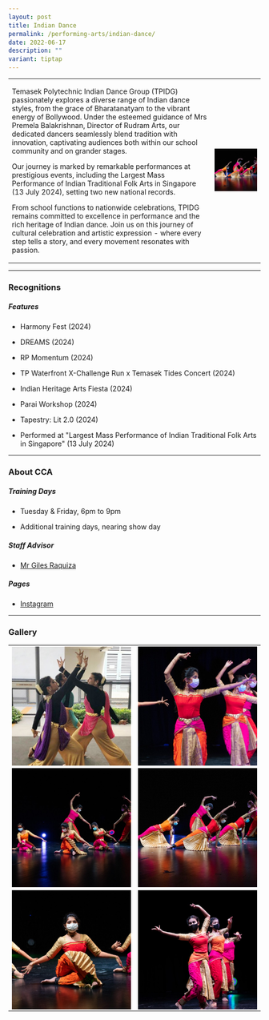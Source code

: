 ```yaml
---
layout: post
title: Indian Dance
permalink: /performing-arts/indian-dance/
date: 2022-06-17
description: ""
variant: tiptap
---
```

<table style="minWidth: 50px">
<colgroup>
<col>
<col>
</colgroup>
<tbody>
<tr>
<td rowspan="1" colspan="1">
<p>Temasek Polytechnic Indian Dance Group (TPIDG) passionately explores a
diverse range of Indian dance styles, from the grace of Bharatanatyam to
the vibrant energy of Bollywood. Under the esteemed guidance of Mrs Premela
Balakrishnan, Director of Rudram Arts, our dedicated dancers seamlessly
blend tradition with innovation, captivating audiences both within our
school community and on grander stages.</p>
<p></p>
<p>Our journey is marked by remarkable performances at prestigious events,
including the Largest Mass Performance of Indian Traditional Folk Arts
in Singapore (13 July 2024), setting two new national records.</p>
<p></p>
<p>From school functions to nationwide celebrations, TPIDG remains committed
to excellence in performance and the rich heritage of Indian dance. Join
us on this journey of cultural celebration and artistic expression - where
every step tells a story, and every movement resonates with passion.</p>
</td>
<td rowspan="1" colspan="1">
<div class="isomer-image-wrapper">
<img style="width: 100%" height="auto" width="100%" alt="" src="/images/Arts/IDG/IDG_pic_4.jpg">
</div>
</td>
</tr>
</tbody>
</table>
<hr>
<h3>Recognitions</h3>
<h5>Features</h5>
<ul data-tight="true" class="tight">
<li>
<p>Harmony Fest (2024)</p>
</li>
<li>
<p>DREAMS (2024)</p>
</li>
<li>
<p>RP Momentum (2024)</p>
</li>
<li>
<p>TP Waterfront X-Challenge Run x Temasek Tides Concert (2024)</p>
</li>
<li>
<p>Indian Heritage Arts Fiesta (2024)</p>
</li>
<li>
<p>Parai Workshop (2024)</p>
</li>
<li>
<p>Tapestry: Lit 2.0 (2024)</p>
</li>
<li>
<p>Performed at "Largest Mass Performance of Indian Traditional Folk Arts
in Singapore" (13 July 2024)</p>
</li>
</ul>
<hr>
<h3>About CCA</h3>
<h5>Training Days</h5>
<ul data-tight="true" class="tight">
<li>
<p>Tuesday &amp; Friday, 6pm to 9pm</p>
</li>
<li>
<p>Additional training days, nearing show day</p>
</li>
</ul>
<h5>Staff Advisor</h5>
<ul data-tight="true" class="tight">
<li>
<p><a href="mailto:Giles_RAQUIZA@tp.edu.sg" rel="noopener noreferrer nofollow" target="_blank">Mr Giles Raquiza</a> 
<br>
</p>
</li>
</ul>
<h5>Pages</h5>
<ul data-tight="true" class="tight">
<li>
<p><a href="https://www.instagram.com/tpindiandance" rel="noopener noreferrer nofollow" target="_blank">Instagram</a>
</p>
</li>
</ul>
<hr>
<h3>Gallery</h3>
<table style="minWidth: 50px">
<colgroup>
<col>
<col>
</colgroup>
<tbody>
<tr>
<td rowspan="1" colspan="1">
<div class="isomer-image-wrapper">
<img style="display:block;margin-left:auto;margin-right:auto;" height="auto" width="100%" alt="IDG" src="/images/Arts/IDG/IDG_pic_1.jpg">
</div>
</td>
<td rowspan="1" colspan="1">
<div class="isomer-image-wrapper">
<img style="display:block;margin-left:auto;margin-right:auto;" height="auto" width="100%" alt="IDG" src="/images/Arts/IDG/IDG_pic_2.jpg">
</div>
</td>
</tr>
<tr>
<td rowspan="1" colspan="1">
<div class="isomer-image-wrapper">
<img style="display:block;margin-left:auto;margin-right:auto;" height="auto" width="100%" alt="IDG" src="/images/Arts/IDG/IDG_pic_3.jpg">
</div>
</td>
<td rowspan="1" colspan="1">
<div class="isomer-image-wrapper">
<img style="display:block;margin-left:auto;margin-right:auto;" height="auto" width="100%" alt="IDG" src="/images/Arts/IDG/IDG_pic_4.jpg">
</div>
</td>
</tr>
<tr>
<td rowspan="1" colspan="1">
<div class="isomer-image-wrapper">
<img style="display:block;margin-left:auto;margin-right:auto;" height="auto" width="100%" alt="IDG" src="/images/Arts/IDG/IDG_pic_5.jpg">
</div>
</td>
<td rowspan="1" colspan="1">
<div class="isomer-image-wrapper">
<img style="display:block;margin-left:auto;margin-right:auto;" height="auto" width="100%" alt="IDG" src="/images/Arts/IDG/IDG_pic_6.jpg">
</div>
</td>
</tr>
</tbody>
</table>
<p></p>